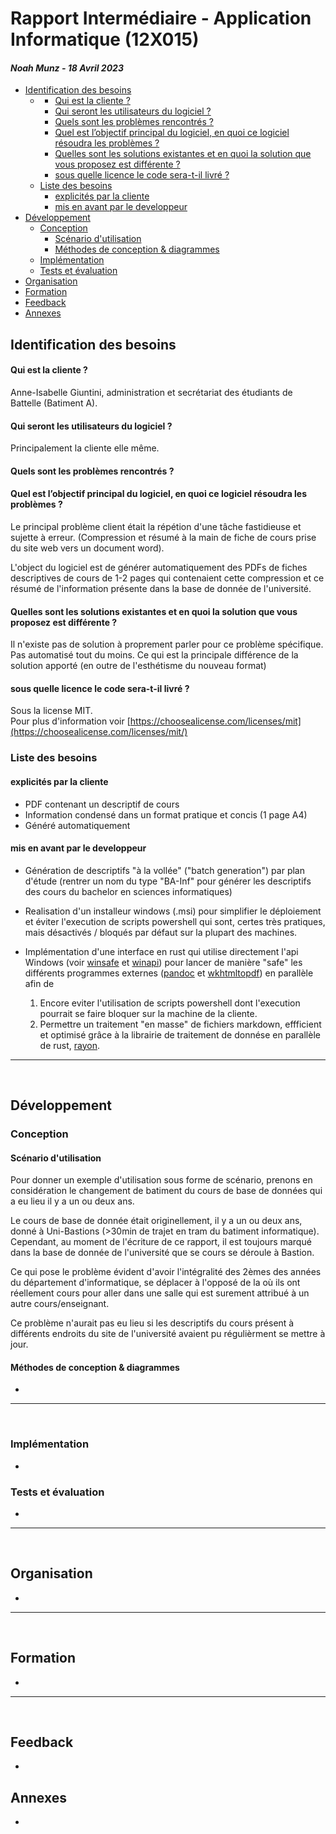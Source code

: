 # Rapport Intermédiaire - Application Informatique (12X015)

#### *Noah Munz - 18 Avril 2023*

<!-- vim-markdown-toc GFM -->

* [Identification des besoins](#identification-des-besoins)
    * [](#)
        * [Qui est la cliente ?](#qui-est-la-cliente-)
        * [Qui seront les utilisateurs du logiciel ?](#qui-seront-les-utilisateurs-du-logiciel-)
        * [Quels sont les problèmes rencontrés ?](#quels-sont-les-problèmes-rencontrés-)
        * [Quel est l’objectif principal du logiciel, en quoi ce logiciel résoudra les problèmes ?](#quel-est-lobjectif-principal-du-logiciel-en-quoi-ce-logiciel-résoudra-les-problèmes-)
        * [Quelles sont les solutions existantes et en quoi la solution que vous proposez est différente ?](#quelles-sont-les-solutions-existantes-et-en-quoi-la-solution-que-vous-proposez-est-différente-)
        * [sous quelle licence le code sera-t-il livré ?](#sous-quelle-licence-le-code-sera-t-il-livré-)
    * [Liste des besoins](#liste-des-besoins)
        * [explicités par la cliente](#explicités-par-la-cliente)
        * [mis en avant par le developpeur](#mis-en-avant-par-le-developpeur)
* [Développement](#développement)
    * [Conception](#conception)
        * [Scénario d'utilisation](#scénario-dutilisation)
        * [Méthodes de conception & diagrammes](#méthodes-de-conception--diagrammes)
    * [Implémentation](#implémentation)
    * [Tests et évaluation](#tests-et-évaluation)
* [Organisation](#organisation)
* [Formation](#formation)
* [Feedback](#feedback)
* [Annexes](#annexes)

<!-- vim-markdown-toc -->

## Identification des besoins

#### Qui est la cliente ?

Anne-Isabelle Giuntini, administration et secrétariat des étudiants de Battelle (Batiment A).

#### Qui seront les utilisateurs du logiciel ?

Principalement la cliente elle même.

#### Quels sont les problèmes rencontrés ?

<!-- TODO: -->

#### Quel est l’objectif principal du logiciel, en quoi ce logiciel résoudra les problèmes ?

Le principal problème client était la répétion d'une tâche fastidieuse et sujette à erreur.
(Compression et résumé à la main de fiche de cours prise du site web vers un document word).

L'object du logiciel est de générer automatiquement des PDFs de fiches descriptives de cours de 1-2 pages qui contenaient cette compression et ce résumé de l'information présente dans la base de donnée de l'université.

#### Quelles sont les solutions existantes et en quoi la solution que vous proposez est différente ?

Il n'existe pas de solution à proprement parler pour ce problème spécifique.
Pas automatisé tout du moins.
Ce qui est la principale différence de la solution apporté (en outre de
l'esthétisme du nouveau format)

#### sous quelle licence le code sera-t-il livré ?

Sous la license MIT.\
Pour plus d'information voir [https://choosealicense.com/licenses/mit](https://choosealicense.com/licenses/mit/)

### Liste des besoins

#### explicités par la cliente

*   PDF contenant un descriptif de cours
*   Information condensé dans un format pratique et concis (1 page A4)
*   Généré automatiquement

#### mis en avant par le developpeur

*   Génération de descriptifs "à la vollée" ("batch generation")
    par plan d'étude (rentrer un nom du type "BA-Inf" pour générer les descriptifs des cours du bachelor en sciences informatiques)

*   Realisation d'un installeur windows (.msi) pour simplifier le déploiement et éviter
    l'execution de scripts powershell qui sont, certes très pratiques, mais désactivés / bloqués
    par défaut sur la plupart des machines.

*   Implémentation d'une interface en rust qui utilise directement l'api Windows
    (voir [winsafe](https://docs.rs/winsafe/latest/winsafe/) et [winapi](https://docs.rs/winapi/latest/winapi/))
    pour lancer de manière "safe" les différents programmes externes ([pandoc](https://pandoc.org/) et [wkhtmltopdf](https://wkhtmltopdf.org/)) en parallèle afin de

    1.  Encore eviter l'utilisation de scripts powershell dont l'execution pourrait se faire bloquer sur la machine de la cliente.
    2.  Permettre un traitement "en masse" de fichiers markdown, effficient et optimisé grâce à la
        librairie de traitement de donnése en parallèle de rust, [rayon](https://docs.rs/rayon/latest/rayon/).

***

<br/>

## Développement

### Conception

#### Scénario d'utilisation

Pour donner un exemple d'utilisation sous forme de scénario, prenons en considération
le changement de batiment du cours de base de données qui a eu lieu il y a un ou deux ans.

Le cours de base de donnée était originellement, il y a un ou deux ans, donné à Uni-Bastions (>30min de trajet en tram du batiment informatique).
Cependant, au moment de l'écriture de ce rapport, il est toujours marqué dans la base de donnée de l'université que se cours se déroule à Bastion.

Ce qui pose le problème évident d'avoir l'intégralité des 2èmes des années du département d'informatique, se déplacer à l'opposé de la où ils ont réellement cours pour aller dans une salle qui est surement attribué à un autre cours/enseignant.

Ce problème n'aurait pas eu lieu si les descriptifs du cours présent à différents
endroits du site de l'université avaient pu régulièrment se mettre à jour.

#### Méthodes de conception & diagrammes

*

***

<br/>

### Implémentation

*

### Tests et évaluation

*

***

<br/>

## Organisation

*

***

<br/>

## Formation

*

***

<br/>

## Feedback

*

## Annexes

*
